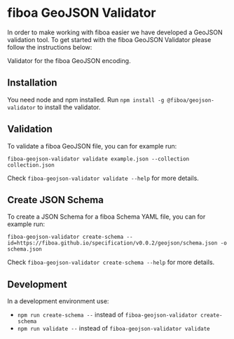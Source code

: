 # fiboa GeoJSON Validator

In order to make working with fiboa easier we have developed a GeoJSON validation tool. To get started with the fiboa GeoJSON Validator please follow the instructions below:

Validator for the fiboa GeoJSON encoding.

## Installation

You need node and npm installed. 
Run `npm install -g @fiboa/geojson-validator` to install the validator.

## Validation

To validate a fiboa GeoJSON file, you can for example run:

`fiboa-geojson-validator validate example.json --collection collection.json`

Check `fiboa-geojson-validator validate --help` for more details.

## Create JSON Schema

To create a JSON Schema for a fiboa Schema YAML file, you can for example run:

`fiboa-geojson-validator create-schema --id=https://fiboa.github.io/specification/v0.0.2/geojson/schema.json -o schema.json`

Check `fiboa-geojson-validator create-schema --help` for more details.

## Development

In a development environment use:
- `npm run create-schema --` instead of `fiboa-geojson-validator create-schema`
- `npm run validate --` instead of `fiboa-geojson-validator validate`
